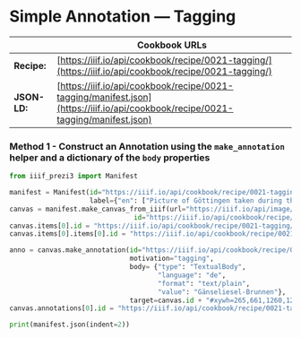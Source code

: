 # Simple Annotation — Tagging
|              | **Cookbook URLs**                                                                                                                |
|--------------|----------------------------------------------------------------------------------------------------------------------------------|
| **Recipe:**  | [https://iiif.io/api/cookbook/recipe/0021-tagging/](https://iiif.io/api/cookbook/recipe/0021-tagging/)                           |
| **JSON-LD:** | [https://iiif.io/api/cookbook/recipe/0021-tagging/manifest.json](https://iiif.io/api/cookbook/recipe/0021-tagging/manifest.json) |

### Method 1 - Construct an Annotation using the `make_annotation` helper and a dictionary of the `body` properties
```python
from iiif_prezi3 import Manifest

manifest = Manifest(id="https://iiif.io/api/cookbook/recipe/0021-tagging/manifest.json",
                    label={"en": ["Picture of Göttingen taken during the 2019 IIIF Conference"]})
canvas = manifest.make_canvas_from_iiif(url="https://iiif.io/api/image/3.0/example/reference/918ecd18c2592080851777620de9bcb5-gottingen",
                               id="https://iiif.io/api/cookbook/recipe/0021-tagging/canvas/p1")
canvas.items[0].id = "https://iiif.io/api/cookbook/recipe/0021-tagging/page/p1/1"
canvas.items[0].items[0].id = "https://iiif.io/api/cookbook/recipe/0021-tagging/annotation/p0001-image"

anno = canvas.make_annotation(id="https://iiif.io/api/cookbook/recipe/0021-tagging/annotation/p0002-ta",
                              motivation="tagging",
                              body= {"type": "TextualBody",
                                     "language": "de",
                                     "format": "text/plain",
                                     "value": "Gänseliesel-Brunnen"},
                              target=canvas.id + "#xywh=265,661,1260,1239")
canvas.annotations[0].id = "https://iiif.io/api/cookbook/recipe/0021-tagging/page/p2/1"

print(manifest.json(indent=2))
```
